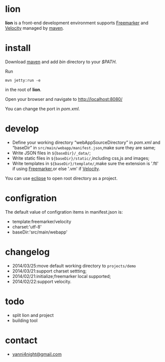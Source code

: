 lion
======

**lion** is a front-end development environment supports [Freemarker](http://freemarker.org) and [Velocity](http://velocity.apache.org/) managed by [maven](http://maven.apache.org).

install
======

Download [maven](http://maven.apache.org/download.html) and add _bin_ directory to your _$PATH_.

Run 

    mvn jetty:run -e

in the root of **lion**.

Open your browser and navigate to <http://localhost:8080/>

You can change the port in _pom.xml_.

develop
======
- Define your working directory <q>webAppSourceDirectory</q> in *pom.xml* and <q>baseDir</q> in <code>src/main/webapp/manifest.json</code>,make sure they are same;
-  Write JSON files in <code>${baseDir}/\_data/</code>;
-  Write static files in <code>${baseDir}/static/</code>,including css,js and images;
-  Write templates in <code>${baseDir}/template/</code>,make sure the extension is '.ftl' if using [Freemarker](http://freemarker.org),or else '.vm' if [Velocity](http://velocity.apache.org/).


You can use [eclipse](http://www.eclipse.org) to open root directory as a project.

configration
======
The default value of configration items in manifest.json is:

 - template:freemarker/velocity
 - charset:'utf-8'
 - baseDir:'src/main/webapp'


changelog
======
- 2014/03/25:move default working directory to <code>projects/demo</code>
- 2014/03/21:support charset settting;
- 2014/02/21:initialize;freemarker local supported;
- 2014/02/22:support velocity.

todo
======
 - split lion and project
 - building tool
 
contact
======
 - <yanni4night@gmail.com> 
